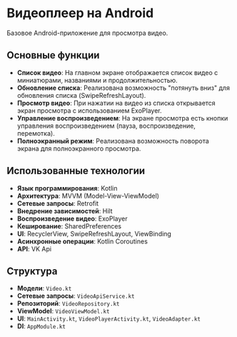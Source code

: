 # Видеоплеер на Android

Базовое Android-приложение для просмотра видео.

## Основные функции

- **Список видео**: На главном экране отображается список видео с миниатюрами, названиями и продолжительностью.
- **Обновление списка**: Реализована возможность "потянуть вниз" для обновления списка (SwipeRefreshLayout).
- **Просмотр видео**: При нажатии на видео из списка открывается экран просмотра с использованием ExoPlayer.
- **Управление воспроизведением**: На экране просмотра есть кнопки управления воспроизведением (пауза, воспроизведение, перемотка).
- **Полноэкранный режим**: Реализована возможность поворота экрана для полноэкранного просмотра.

## Использованные технологии

- **Язык программирования**: Kotlin
- **Архитектура**: MVVM (Model-View-ViewModel)
- **Сетевые запросы**: Retrofit
- **Внедрение зависимостей**: Hilt
- **Воспроизведение видео**: ExoPlayer
- **Кеширование**: SharedPreferences
- **UI**: RecyclerView, SwipeRefreshLayout, ViewBinding
- **Асинхронные операции**: Kotlin Coroutines
- **API**: VK Api

## Структура

- **Модели**: `Video.kt`
- **Сетевые запросы**: `VideoApiService.kt`
- **Репозиторий**: `VideoRepository.kt`
- **ViewModel**: `VideoViewModel.kt`
- **UI**: `MainActivity.kt`, `VideoPlayerActivity.kt`, `VideoAdapter.kt`
- **DI**: `AppModule.kt`
